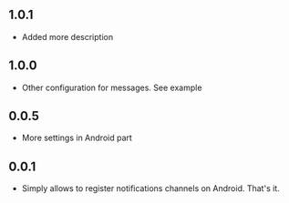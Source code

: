 ## 1.0.1
- Added more description
## 1.0.0
- Other configuration for messages. See example
## 0.0.5
- More settings in Android part
## 0.0.1
- Simply allows to register notifications channels on Android. That's it.
